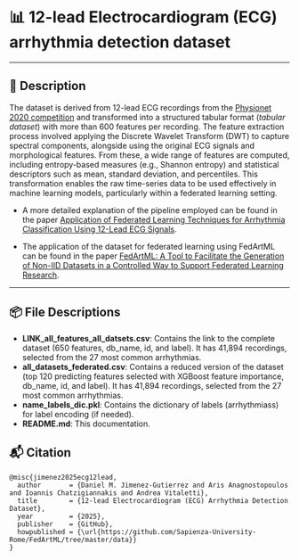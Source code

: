 # 📊 12-lead Electrocardiogram (ECG) arrhythmia detection dataset

---

## 📄 Description

The dataset is derived from 12-lead ECG recordings from the [Physionet 2020 competition](https://physionet.org/content/challenge-2020/1.0.2/) and transformed into a structured tabular format (*tabular dataset*) with more than 600 features per recording. The feature extraction process involved applying the Discrete Wavelet Transform (DWT) to capture spectral components, alongside using the original ECG signals and morphological features. From these, a wide range of features are computed, including entropy-based measures (e.g., Shannon entropy) and statistical descriptors such as mean, standard deviation, and percentiles. This transformation enables the raw time-series data to be used effectively in machine learning models, particularly within a federated learning setting.

- A more detailed explanation of the pipeline employed can be found in the paper [Application of Federated Learning Techniques for Arrhythmia Classification Using 12-Lead ECG Signals](https://arxiv.org/pdf/2208.10993).

- The application of the dataset for federated learning using FedArtML can be found in the paper [FedArtML: A Tool to Facilitate the Generation of Non-IID Datasets in a Controlled Way to Support Federated Learning Research](https://ieeexplore.ieee.org/document/10549893/).
---

## 📦 File Descriptions


- **LINK_all_features_all_datsets.csv**: Contains the link to the complete dataset (650 features, db_name, id, and label). It has 41,894 recordings, selected from the 27 most common arrhythmias. 
- **all_datasets_federated.csv**: Contains a reduced version of the dataset (top 120 predicting features selected with XGBoost feature importance, db_name, id, and label). It has 41,894 recordings, selected from the 27 most common arrhythmias.
- **name_labels_dic.pkl**: Contains the dictionary of labels (arrhythmiass) for label encoding (if needed).
- **README.md**: This documentation.

## 📬 Citation

```text
@misc{jimenez2025ecg12lead,
  author       = {Daniel M. Jimenez-Gutierrez and Aris Anagnostopoulos and Ioannis Chatzigiannakis and Andrea Vitaletti},
  title        = {12-lead Electrocardiogram (ECG) Arrhythmia Detection Dataset},
  year         = {2025},
  publisher    = {GitHub},
  howpublished = {\url{https://github.com/Sapienza-University-Rome/FedArtML/tree/master/data}}
}
